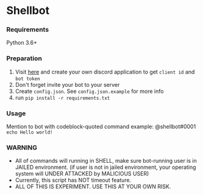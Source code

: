 # Shellbot

### Requirements
Python 3.6+

### Preparation
1. Visit [here](https://discordapp.com/developers/applications) and create your own discord application to get `client id` and `bot token`
1. Don't forget invite your bot to your server
1. Create `config.json`. See `config.json.example` for more info
1. run `pip install -r requirements.txt`

### Usage
Mention to bot with codeblock-quoted command
example:
@shellbot#0001 ```echo Hello world!```

### WARNING
* All of commands will running in SHELL, make sure bot-running user is in JAILED environment. (if user is not in jailed environment, your operating system will UNDER ATTACKED by MALICIOUS USER)
* Currently, this script has NOT timeout feature.
* ALL OF THIS IS EXPERIMENT. USE THIS AT YOUR OWN RISK.